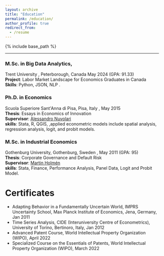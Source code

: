 ```yaml
---
layout: archive
title: "Education"
permalink: /education/
author_profile: true
redirect_from:
  - /resume
---
```


{% include base_path %}

****

###	M.Sc. in Big Data Analytics,

Trent University , Peterborough, Canada May 2024 (GPA: 91.33)<br>
**Project**: Labor Market Landscape for Economics Graduates in Canada<br>
**Skills**: Python,  JSON, NLP .<br>

###	Ph.D. in Economics
  
  Scuola Superiore Sant'Anna di Pisa, Pisa, Italy , May 2015<br>
  **Thesis**: Essays in Economics of Innovation<br>
 	**Supervisor**: [Alessandro Nuvolari](https://www.santannapisa.it/en/alessandro-nuvolari)<br>
  **skills**: Stata, R, QGIS, ,applied econometric models include spatial analysis, regression analysis, logit, and probit models.


###	M.Sc. in Industrial Economics
  
  Gothenburg University, Gothenburg, Sweden , May 2011 (GPA: 95)<br>
  **Thesis**: Corporate Governance and Default Risk<br>
  **Supervisor**: [Martin Holmén](https://www.gu.se/en/about/find-staff/martinholmen)<br>
  **skills**: Stata, Finance, Performance Analysis, Panel Data, Logit and Probit Model.



Certificates
======

* Adapting Behavior in a Fundamentally Uncertain World, IMPRS Uncertainty School, Max Planck Institute of Economics, Jena, Germany, Jan 2011
* Time Series Analysis, CIDE (Interuniversity Centre of Econometrics), University of Torino, Bertinoro, Italy, Jan 2012
* Advanced Patent Course, World Intellectual Property Organization (WIPO), April 2022
* Specialized Course on the Essentials of Patents, World Intellectual Property Organization (WIPO), March 2022
